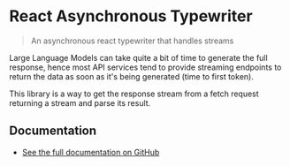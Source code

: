 # React Asynchronous Typewriter

> An asynchronous react typewriter that handles streams

Large Language Models can take quite a bit of time to generate the full response, hence most API services tend to provide streaming endpoints to return the data as soon as it's being generated (time to first token).

This library is a way to get the response stream from a fetch request returning a stream and parse its result.

## Documentation

- [See the full documentation on GitHub](https://github.com/usersina/react-async-typewriter?tab=readme-ov-file#react-asynchronous-typewriter)
